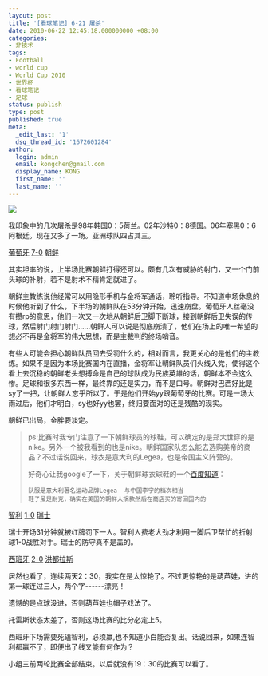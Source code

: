 ```yaml
---
layout: post
title: '[看球笔记] 6-21 屠杀'
date: 2010-06-22 12:45:18.000000000 +08:00
categories:
- 非技术
tags:
- Football
- world cup
- World Cup 2010
- 世界杯
- 看球笔记
- 足球
status: publish
type: post
published: true
meta:
  _edit_last: '1'
  dsq_thread_id: '1672601284'
author:
  login: admin
  email: kongchen@gmail.com
  display_name: KONG
  first_name: ''
  last_name: ''
---
```

![](assets/69OAEQG439GC00051.jpg)

我印象中的几次屠杀是98年韩国0：5荷兰。02年沙特0：8德国。06年塞黑0：6阿根廷。现在又多了一场。亚洲球队四占其三。  

[葡萄牙][0] [7-0][1] [朝鲜][2]

其实坦率的说，上半场比赛朝鲜打得还可以。颇有几次有威胁的射门，又一个门前头球的补射，若不是射术不精肯定就进了。

朝鲜主教练说他经常可以用隐形手机与金将军通话，聆听指导。不知道中场休息的时候他听到了什么，下半场的朝鲜队在53分钟开始，迅速崩盘。葡萄牙人丝毫没有攒rp的意思，他们一次又一次地从朝鲜后卫脚下断球，接到朝鲜后卫失误的传球，然后射门射门射门......朝鲜人可以说是彻底崩溃了，他们在场上的唯一希望的想必不再是金将军的伟大思想，而是主裁判的终场哨音。

有些人可能会担心朝鲜队员回去受罚什么的，相对而言，我更关心的是他们的主教练。如果不是因为本场比赛国内在直播，金将军让朝鲜队员们火线入党，使得这个看上去沉稳的朝鲜老头想搏命是自己的球队成为民族英雄的话，朝鲜本不会这么惨。足球和很多东西一样，最终靠的还是实力，而不是口号。朝鲜对巴西好比是sy了一把，让朝鲜人忘乎所以了。于是他们开始yy跟葡萄牙的比赛。可是一场大雨过后，他们才明白，sy也好yy也罢，终归要面对的还是残酷的现实。

朝鲜已出局，金胖要淡定。

> ps:比赛时我专门注意了一下朝鲜球员的球鞋，可以确定的是郑大世穿的是nike。另外一个被我看到的也是nike。朝鲜国家队怎么能去选购美帝的商品？不过话说回来，球衣是意大利的Legea，也是帝国主义阵营的。
> 
> 好奇心让我google了一下，关于朝鲜球衣球鞋的一个[百度知道][3]：
> 
>     队服是意大利著名运动品牌Legea  与中国李宁的档次相当
>     鞋子虽是耐克，确实在美国的朝鲜人捐款然后在商店买的寄回国内的
> 
> 

[智利][4] [1-0][5] [瑞士][6]

瑞士开场31分钟就被红牌罚下一人。智利人费老大劲才利用一脚后卫帮忙的折射球1-0战胜对手。瑞士的防守真不是盖的。

[西班牙][7] [2-0][8] [洪都拉斯][9]

居然也看了，连续两天2：30，我实在是太惊艳了。不过更惊艳的是葫芦娃，进的第一球连过三人，两个字------漂亮！

遗憾的是点球没进，否则葫芦娃也帽子戏法了。

托雷斯状态太差了，否则这场比赛的比分必定上5。

西班牙下场需要死磕智利，必须赢,也不知道小白能否复出。话说回来，如果连智利都赢不了，即便出了线又能有何作为？

小组三前两轮比赛全部结束。以后就没有19：30的比赛可以看了。

[0]: http://goal.2010worldcup.163.com/team/359.html
[1]: http://goal.2010worldcup.163.com/match/stat/312120.html
[2]: http://goal.2010worldcup.163.com/team/1801.html
[3]: http://zhidao.baidu.com/question/160452771.html?push=ql
[4]: http://goal.2010worldcup.163.com/team/831.html
[5]: http://goal.2010worldcup.163.com/match/stat/312121.html
[6]: http://goal.2010worldcup.163.com/team/497.html
[7]: http://goal.2010worldcup.163.com/team/118.html
[8]: http://goal.2010worldcup.163.com/match/stat/312122.html
[9]: http://goal.2010worldcup.163.com/team/847.html